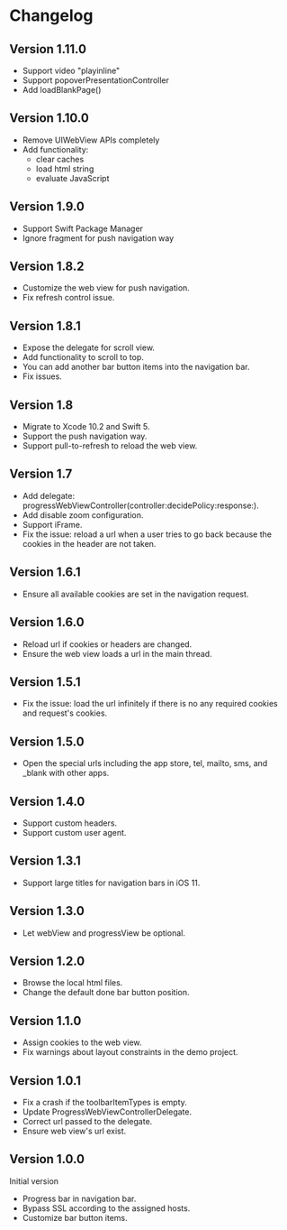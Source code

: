 # Changelog

## Version 1.11.0

- Support video "playinline"
- Support popoverPresentationController
- Add loadBlankPage()

## Version 1.10.0

- Remove UIWebView APIs completely
- Add functionality:
  - clear caches
  - load html string
  - evaluate JavaScript

## Version 1.9.0

- Support Swift Package Manager
- Ignore fragment for push navigation way

## Version 1.8.2

- Customize the web view for push navigation.
- Fix refresh control issue.

## Version 1.8.1

- Expose the delegate for scroll view.
- Add functionality to scroll to top.
- You can add another bar button items into the navigation bar.
- Fix issues.

## Version 1.8

- Migrate to Xcode 10.2 and Swift 5.
- Support the push navigation way.
- Support pull-to-refresh to reload the web view.

## Version 1.7

- Add delegate: progressWebViewController(controller:decidePolicy:response:).
- Add disable zoom configuration.
- Support iFrame.
- Fix the issue: reload a url when a user tries to go back because the cookies in the header are not taken.

## Version 1.6.1

- Ensure all available cookies are set in the navigation request.

## Version 1.6.0

- Reload url if cookies or headers are changed.
- Ensure the web view loads a url in the main thread.

## Version 1.5.1

- Fix the issue: load the url infinitely if there is no any required cookies and request's cookies.

## Version 1.5.0

- Open the special urls including the app store, tel, mailto, sms, and \_blank with other apps.

## Version 1.4.0

- Support custom headers.
- Support custom user agent.

## Version 1.3.1

- Support large titles for navigation bars in iOS 11.

## Version 1.3.0

- Let webView and progressView be optional.

## Version 1.2.0

- Browse the local html files.
- Change the default done bar button position.

## Version 1.1.0

- Assign cookies to the web view.
- Fix warnings about layout constraints in the demo project.

## Version 1.0.1

- Fix a crash if the toolbarItemTypes is empty.
- Update ProgressWebViewControllerDelegate.
- Correct url passed to the delegate.
- Ensure web view's url exist.

## Version 1.0.0

Initial version

- Progress bar in navigation bar.
- Bypass SSL according to the assigned hosts.
- Customize bar button items.
